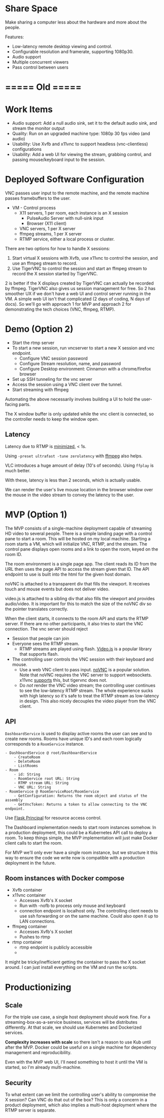 # Share Space

Make sharing a computer less about the hardware and more about the people.

Features:
- Low-latency remote desktop viewing and control.
- Configurable resolution and framerate, supporting 1080p30.
- Audio support
- Multiple concurrent viewers
- Pass control between users

# ===== Old =====

# Work Items
- Audio support: Add a null audio sink, set it to the default audio sink, and stream the monitor output
- Quality: Run on an upgraded machine type: 1080p 30 fps video (and audio)
- Usability: Use Xvfb and x11vnc to support headless (vnc-clientless) configurations
- Usability: Add a web UI for viewing the stream, grabbing control, and passing mouse/keyboard input to the session. 

# Deployed Software Configuration

VNC passes user input to the remote machine, and the remote machine passes framebuffers to the user.

- VM - Control process
    - X11 servers, 1 per room, each instance is an X session
        - PulseAudio Server with null-sink input
        - Browser (X11 client)
    - VNC servers, 1 per X server
    - ffmpeg streams, 1 per X server
    - RTMP service, either a local process or cluster.

There are two options for how to handle X sessions:
1. Start virtual X sessions with Xvfb, use x11vnc to control the session, and use an ffmpeg stream to record.
2. Use TigerVNC to control the session and start an ffmpeg stream to record the X session started by TigerVNC.

2 is better if the X displays created by TigerVNC can actually be recorded by ffmpeg. TigerVNC also gives us session management for free. So 2 has smoother UX if we don't have a web UI and control server running in the VM. A simple web UI isn't that complicated (2 days of coding, N days of docs). So we'll go with approach 1 for MVP and approach 2 for demonstrating the tech choices (VNC, ffmpeg, RTMP).

# Demo (Option 2)

- Start the rtmp server
- To start a new session, run vncserver to start a new X session and vnc endpoint.
    - Configure VNC session password
    - Configure Stream resolution, name, and password
    - Configure Desktop environment: Cinnamon with a chrome/firefox browser
- Set up SSH tunneling for the vnc server
- Access the session using a VNC client over the tunnel.
- Start streaming with ffmpeg

Automating the above necessarily involves building a UI to hold the user-facing parts.

The X window buffer is only updated while the vnc client is connected, so the controller needs to keep the window open.

## Latency

Latency due to RTMP is [minimized](https://github.com/ossrs/srs/wiki/v1_EN_LowLatency), < 1s.

Using `-preset ultrafast -tune zerolatency` with [ffmpeg](https://trac.ffmpeg.org/wiki/StreamingGuide) also helps.

VLC introduces a huge amount of delay (10's of seconds). Using `ffplay` is much better.

With these, latency is less than 2 seconds, which is actually usable. 

We can render the user's live mouse location in the browser window over the mouse in the video stream to
convey the latency to the user.

# MVP (Option 1)

The MVP consists of a single-machine deployment capable of streaming HD video to several people. There is a simple landing page with a control pane to start a room. This will be hosted on my local machine. Starting a room starts a VM, which will initialize VNC, RTMP, and the stream. The control pane displays open rooms and a link to open the room, keyed on the room ID.

The room environment is a single page app. The client reads its ID from the URL then uses the page API to access the stream given that ID. The API endpoint to use is built into the html for the given host domain.

noVNC is attached to a transparent div that fills the viewport. It receives touch and mouse events but does not deliver video. 

video.js is attached to a sibling div that also fills the viewport and provides audio/video. It is important for this to match the size of the noVNC div so the pointer translates correctly.

When the client starts, it connects to the room API and starts the RTMP server. If there are no other participants, it also tries to start the VNC connection. The vnc server should reject

- Session that people can join
- Everyone sees the RTMP stream.
    - RTMP streams are played using flash. [Video.js](https://github.com/videojs/video.js/) is a popular library that supports flash. 
- The controlling user controls the VNC session with their keyboard and mouse.
    - Use a web VNC client to pass input. [noVNC](https://github.com/novnc/noVNC) is a popular solution. Note that noVNC requires the VNC server to support websockets. x11vnc [supports](https://meta.caspershire.net/novnc-with-x11vnc/) this, but tigervnc does not. 
    - Do *not* render the VNC video stream; the controlling user continues to see the low-latency RTMP stream. The whole experience sucks with high latency so it's safe to treat the RTMP stream as low-latency in design. This also nicely decouples the video player from the VNC client.
 
## API
`DashboardService` is used to display active rooms the user can see and to create new rooms. Rooms have unique ID's and each room logically corresponds to a `RoomService` instance.

```
- DashboardService @ root/DashboardService
	- CreateRoom
	- DeleteRoom
	- ListRooms
- Room
	- id: String
	- RoomService root URL: String
	- RTMP stream URL: String
	- VNC URL: String
- RoomService @ RoomServiceRoot/RoomService
	- GetConfiguration: Returns the room object and status of the assembly
	- GetVncToken: Returns a token to allow connecting to the VNC endpoint.
```
Use [Flask Principal](https://pythonhosted.org/Flask-Principal/) for resource access control.

The Dashboard implementation needs to start room instances somehow. In a production deployment, this could be a Kubernetes API call to deploy a room. To keep things simple, the MVP implementation will just make Docker client calls to start the room.

For MVP we'll only ever have a single room instance, but we structure it this way to ensure the code we write now is compatible with a production deployment in the future.

## Room instances with Docker compose
- Xvfb container
- x11vnc container
	- Accesses Xvfb's X socket
	- Run with -nofb to process only mouse and keyboard
	- connection endpoint is localhost only. The controlling client needs to use ssh forwarding or on the same machine. Could also open it up to LAN connections.
- ffmpeg container
	- Accesses Xvfb's X socket
	- Pushes to rtmp
- rtmp container
	- rtmp endpoint is publicly accessible
	- 

It might be tricky/inefficient getting the container to pass the X socket around. I can just install everything on the VM and run the scripts.

# Productionizing

## Scale

For the triple use case, a single host deployment should work fine. For a streaming-box-as-a-service business, services will be distributes differently. At that scale, we should use Kubernetes and Dockerized services.

**Complexity increases with scale** so there isn't a reason to use Kub until after the MVP. Docker could be useful on a single machine for dependency management and reproducibility. 

Even with the MVP web UI, I'll need something to host it until the VM is started, so I'm already multi-machine. 

## Security

To what extent can we limit the controlling user's ability to compromise the X session? Can VNC do that out of the box? This is only a concern in a product deployment, which also implies a multi-host deployment where the RTMP server is separate. 
<!--stackedit_data:
eyJoaXN0b3J5IjpbMTcwMTg5Mzc3MywtMTM3MTc2MzIyMSwtMT
YyNjgwNTQ4NiwxMTQ2OTEyMDY2LC05MDQyNzMxNDNdfQ==
-->